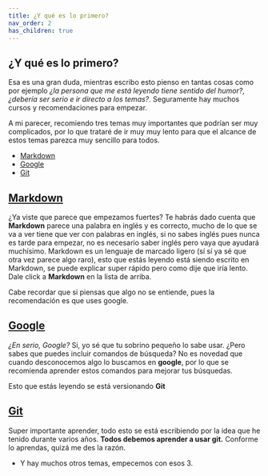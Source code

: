 ```yaml
---
title: ¿Y qué es lo primero?
nav_order: 2
has_children: true
---
```


## ¿Y qué es lo primero?

Esa es una gran duda, mientras escribo esto pienso en tantas cosas como por ejemplo *¿la persona que me está leyendo tiene sentido del humor?*, *¿debería ser serio e ir directo a los temas?*. Seguramente hay muchos cursos y recomendaciones para empezar.

A mi parecer, recomiendo tres temas muy importantes que podrían ser muy complicados, por lo que trataré de ir muy muy lento para que el alcance de estos temas parezca muy sencillo para todos.

- [Markdown](https://github.com/ruckysolis/derechoydesarrollo/blob/main/loprimero/markdown.md)
- [Google](https://github.com/ruckysolis/derechoydesarrollo/blob/main/loprimero/google.md)
- [Git](https://github.com/ruckysolis/derechoydesarrollo/blob/main/loprimero/git.md)

## [Markdown](https://github.com/ruckysolis/derechoydesarrollo/blob/main/loprimero/markdown.md)

¿Ya viste que parece que empezamos fuertes? Te habrás dado cuenta que **Markdown** parece una palabra en inglés y es correcto, mucho de lo que se va a ver tiene que ver con palabras en inglés, si no sabes inglés pues nunca es tarde para empezar, no es necesario saber inglés pero vaya que ayudará muchísimo. Markdown es un lenguaje de marcado ligero (sí sí ya sé que otra vez parece algo raro), esto que estás leyendo está siendo escrito en Markdown, se puede explicar super rápido pero como dije que iría lento. Dale click a **Markdown** en la lista de arriba.

Cabe recordar que si piensas que algo no se entiende, pues la recomendación es que uses google. 

 ## [Google](https://github.com/ruckysolis/derechoydesarrollo/blob/main/loprimero/google.md)

*¿En serio, Google?* Si, yo sé que tu sobrino pequeño lo sabe usar. ¿Pero sabes que puedes incluir comandos de búsqueda? No es novedad que cuando desconocemos algo lo buscamos en **google**, por lo que se recomienda aprender estos comandos para mejorar tus búsquedas.

Esto que estás leyendo se está versionando **Git**

## [Git](https://github.com/ruckysolis/derechoydesarrollo/blob/main/loprimero/git.md)

Super importante aprender, todo esto se está escribiendo por la idea que he tenido durante varios años. **Todos debemos aprender a usar git.** Conforme lo aprendas, quizá me des la razón.

- Y hay muchos otros temas, empecemos con esos 3.
